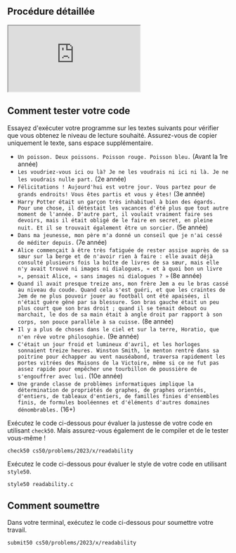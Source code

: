 ## Procédure détaillée

<div class="ratio ratio-16x9" data-video=""><iframe allow="accelerometer; autoplay; encrypted-media; gyroscope; picture-in-picture" allowfullscreen="" class="border" data-video="" src="https://www.youtube.com/embed/AOVyZEh9zgE?modestbranding=0&amp;rel=0&amp;showinfo=0"></iframe></div>

## Comment tester votre code

Essayez d'exécuter votre programme sur les textes suivants pour vérifier que vous obtenez le niveau de lecture souhaité. Assurez-vous de copier uniquement le texte, sans espace supplémentaire.

- `Un poisson. Deux poissons. Poisson rouge. Poisson bleu.` (Avant la 1re année)
- `Les voudriez-vous ici ou là? Je ne les voudrais ni ici ni là. Je ne les voudrais nulle part.` (2e année)
- `Félicitations ! Aujourd'hui est votre jour. Vous partez pour de grands endroits! Vous êtes partis et vous y êtes!` (3e année)
- `Harry Potter était un garçon très inhabituel à bien des égards. Pour une chose, il détestait les vacances d'été plus que tout autre moment de l'année. D'autre part, il voulait vraiment faire ses devoirs, mais il était obligé de le faire en secret, en pleine nuit. Et il se trouvait également être un sorcier.` (5e année)
- `Dans ma jeunesse, mon père m'a donné un conseil que je n'ai cessé de méditer depuis.` (7e année)
- `Alice commençait à être très fatiguée de rester assise auprès de sa sœur sur la berge et de n'avoir rien à faire : elle avait déjà consulté plusieurs fois la boîte de livres de sa sœur, mais elle n'y avait trouvé ni images ni dialogues, « et à quoi bon un livre », pensait Alice, « sans images ni dialogues ? »` (8e année)
- `Quand il avait presque treize ans, mon frère Jem a eu le bras cassé au niveau du coude. Quand cela s'est guéri, et que les craintes de Jem de ne plus pouvoir jouer au football ont été apaisées, il n'était guère gêné par sa blessure. Son bras gauche était un peu plus court que son bras droit ; quand il se tenait debout ou marchait, le dos de sa main était à angle droit par rapport à son corps, son pouce parallèle à sa cuisse.` (8e année)
- `Il y a plus de choses dans le ciel et sur la terre, Horatio, que n'en rêve votre philosophie.` (9e année)
- `C'était un jour froid et lumineux d'avril, et les horloges sonnaient treize heures. Winston Smith, le menton rentré dans sa poitrine pour échapper au vent nauséabond, traversa rapidement les portes vitrées des Maisons de la Victoire, même si ce ne fut pas assez rapide pour empêcher une tourbillon de poussière de s'engouffrer avec lui.` (10e année)
- `Une grande classe de problèmes informatiques implique la détermination de propriétés de graphes, de graphes orientés, d'entiers, de tableaux d'entiers, de familles finies d'ensembles finis, de formules booléennes et d'éléments d'autres domaines dénombrables.` (16+)

Exécutez le code ci-dessous pour évaluer la justesse de votre code en utilisant `check50`. Mais assurez-vous également de le compiler et de le tester vous-même !

    check50 cs50/problems/2023/x/readability

Exécutez le code ci-dessous pour évaluer le style de votre code en utilisant `style50`.

    style50 readability.c

## Comment soumettre

Dans votre terminal, exécutez le code ci-dessous pour soumettre votre travail.

    submit50 cs50/problems/2023/x/readability